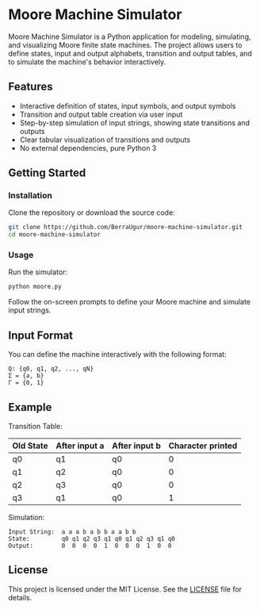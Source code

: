 # Moore Machine Simulator
Moore Machine Simulator is a Python application for modeling, simulating, and visualizing Moore finite state machines. The project allows users to define states, input and output alphabets, transition and output tables, and to simulate the machine's behavior interactively.

## Features
- Interactive definition of states, input symbols, and output symbols
- Transition and output table creation via user input
- Step-by-step simulation of input strings, showing state transitions and outputs
- Clear tabular visualization of transitions and outputs
- No external dependencies, pure Python 3

## Getting Started

### Installation
Clone the repository or download the source code:

```bash
git clone https://github.com/BerraUgur/moore-machine-simulator.git
cd moore-machine-simulator
```

### Usage
Run the simulator:

```bash
python moore.py
```

Follow the on-screen prompts to define your Moore machine and simulate input strings.

## Input Format
You can define the machine interactively with the following format:

```
Q: {q0, q1, q2, ..., qN}
Σ = {a, b}
Γ = {0, 1}
```

## Example
Transition Table:

| Old State | After input a | After input b | Character printed |
|-----------|--------------|--------------|------------------|
| q0        | q1           | q0           | 0                |
| q1        | q2           | q0           | 0                |
| q2        | q3           | q0           | 0                |
| q3        | q1           | q0           | 1                |

Simulation:

```
Input String:  a a a b a b b a a b b
State:         q0 q1 q2 q3 q1 q0 q1 q2 q3 q1 q0
Output:        0  0  0  0  1  0  0  0  1  0  0
```

## License
This project is licensed under the MIT License. See the [LICENSE](LICENSE) file for details.
